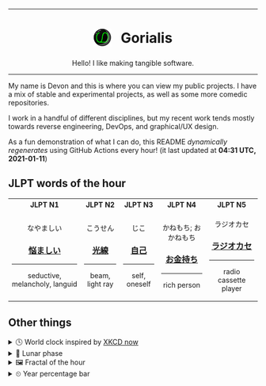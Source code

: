 ***

<h1 align="center">
<sub>
    <img src="readme/resources/avatar.png" height="36">
</sub>
&nbsp;
Gorialis
</h1>
<p align="center">
Hello! I like making tangible software.
</p>

***

My name is Devon and this is where you can view my public projects. I have a mix of stable and experimental projects, as well as some more comedic repositories.

I work in a handful of different disciplines, but my recent work tends mostly towards reverse engineering, DevOps, and graphical/UX design.

As a fun demonstration of what I can do, this README *dynamically regenerates* using GitHub Actions every hour! (it last updated at **04:31 UTC, 2021-01-11**)

<h2>JLPT words of the hour</h2>
<table>
    <tr>
        <th>JLPT N1</th>
        <th>JLPT N2</th>
        <th>JLPT N3</th>
        <th>JLPT N4</th>
        <th>JLPT N5</th>
    </tr>
    <tr>
        <td>
            <p align="center">なやましい</p>
            <h3 align="center"><b><a href="https://jisho.org/search/%E6%82%A9%E3%81%BE%E3%81%97%E3%81%84">悩ましい</a></b></h3>
            <hr>
            <p align="center">seductive,<wbr> melancholy,<wbr> languid</p>
        </td>
        <td>
            <p align="center">こうせん</p>
            <h3 align="center"><b><a href="https://jisho.org/search/%E5%85%89%E7%B7%9A">光線</a></b></h3>
            <hr>
            <p align="center">beam,<wbr> light ray</p>
        </td>
        <td>
            <p align="center">じこ</p>
            <h3 align="center"><b><a href="https://jisho.org/search/%E8%87%AA%E5%B7%B1">自己</a></b></h3>
            <hr>
            <p align="center">self,<wbr> oneself</p>
        </td>
        <td>
            <p align="center">かねもち; おかねもち</p>
            <h3 align="center"><b><a href="https://jisho.org/search/%E3%81%8A%E9%87%91%E6%8C%81%E3%81%A1">お金持ち</a></b></h3>
            <hr>
            <p align="center">rich person</p>
        </td>
        <td>
            <p align="center">ラジオカセ</p>
            <h3 align="center"><b><a href="https://jisho.org/search/%E3%83%A9%E3%82%B8%E3%82%AA%E3%82%AB%E3%82%BB">ラジオカセ</a></b></h3>
            <hr>
            <p align="center">radio cassette player</p>
        </td>
    </tr>
</table>

<h2>Other things</h2>
<details>
<summary>🕓  World clock inspired by <a href="https://xkcd.com/now">XKCD now</a></summary>

> <img src="generated/now.png" width="512">

</details>
<details>
<summary>🌙 Lunar phase</summary>

The moon is approximately 95.20% through its phase ().

</details>
<details>
<summary>&#x1f5bc; Fractal of the hour</summary>

> <img src="generated/fractal.png" width="512">

</details>
<details>
<summary>&#x23f2; Year percentage bar</summary>
<pre><code>2021 [▁▁▁▁▁▁▁▁▁▁▁▁▁▁▁▁▁▁▁▁] 2.79%</code></pre>
</details>
